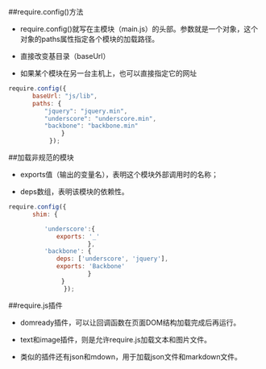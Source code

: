 ##require.config()方法

- require.config()就写在主模块（main.js）的头部。参数就是一个对象，这个对象的paths属性指定各个模块的加载路径。

- 直接改变基目录（baseUrl）

- 如果某个模块在另一台主机上，也可以直接指定它的网址

```js
require.config({
　　　　baseUrl: "js/lib",
　　　　paths: {
　　　　　　"jquery": "jquery.min",
　　　　　　"underscore": "underscore.min",
　　　　　　"backbone": "backbone.min"
　　　　        }
　　        });
```


##加载非规范的模块

- exports值（输出的变量名），表明这个模块外部调用时的名称；

- deps数组，表明该模块的依赖性。


```js
require.config({
　　　　shim: {

　　　　　　'underscore':{
　　　　　　　　exports: '_'
　　　　　　            },
　　　　　　'backbone': {
　　　　　　　　deps: ['underscore', 'jquery'],
　　　　　　　　exports: 'Backbone'
　　　　　　            }
　　　　        }
　　            });
```





##require.js插件

- domready插件，可以让回调函数在页面DOM结构加载完成后再运行。

- text和image插件，则是允许require.js加载文本和图片文件。

- 类似的插件还有json和mdown，用于加载json文件和markdown文件。
















































